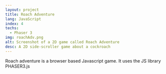 ```yaml
---
layout: project
title: Roach Adventure
lang: JavaScript
index: 4
techs:
  - Phaser 3
img: roachAdv.png
alt: Screenshot of a 2D game called Roach Adventure
desc: A 2D side-scroller game about a cockroach
---
```


Roach adventure is a browser based Javascript game. It uses the JS library PHASER3.js
